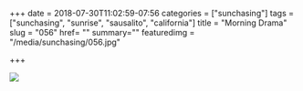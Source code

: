 +++
date = 2018-07-30T11:02:59-07:56
categories = ["sunchasing"]
tags = ["sunchasing", "sunrise", "sausalito", "california"]
title = "Morning Drama"
slug = "056"
href= ""
summary=""
featuredimg = "/media/sunchasing/056.jpg"

+++

<img src="/media/sunchasing/056.jpg" />